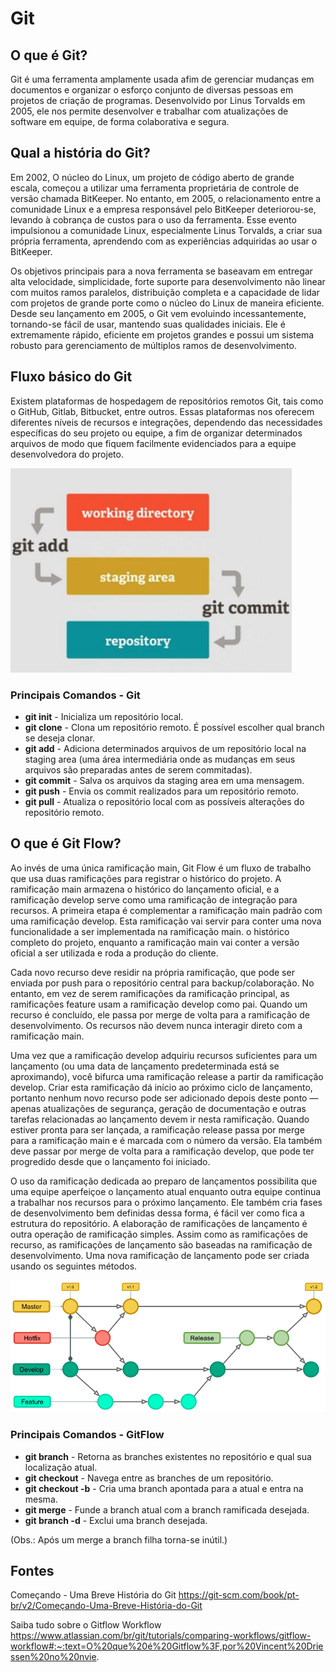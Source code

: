 # Git

## O que é Git?

Git é uma ferramenta amplamente usada afim de gerenciar mudanças em documentos e organizar o esforço conjunto de diversas pessoas em projetos de criação de programas. Desenvolvido por Linus Torvalds em 2005, ele nos permite desenvolver e trabalhar com atualizações de software em equipe, de forma colaborativa e segura.

## Qual a história do Git?

Em 2002, O núcleo do Linux, um projeto de código aberto de grande escala, começou a utilizar uma ferramenta proprietária de controle de versão chamada BitKeeper. No entanto, em 2005, o relacionamento entre a comunidade Linux e a empresa responsável pelo BitKeeper deteriorou-se, levando à cobrança de custos para o uso da ferramenta. Esse evento impulsionou a comunidade Linux, especialmente Linus Torvalds, a criar sua própria ferramenta, aprendendo com as experiências adquiridas ao usar o BitKeeper.

Os objetivos principais para a nova ferramenta se baseavam em entregar alta velocidade, simplicidade, forte suporte para desenvolvimento não linear com muitos ramos paralelos, distribuição completa e a capacidade de lidar com projetos de grande porte como o núcleo do Linux de maneira eficiente. Desde seu lançamento em 2005, o Git vem evoluindo incessantemente, tornando-se fácil de usar, mantendo suas qualidades iniciais. Ele é extremamente rápido, eficiente em projetos grandes e possui um sistema robusto para gerenciamento de múltiplos ramos de desenvolvimento.

## Fluxo básico do Git

Existem plataformas de hospedagem de repositórios remotos Git, tais como o GitHub, Gitlab, Bitbucket, entre outros. Essas plataformas nos oferecem diferentes níveis de recursos e integrações, dependendo das necessidades específicas do seu projeto ou equipe, a fim de organizar determinados arquivos de modo que fiquem facilmente evidenciados para a equipe desenvolvedora do projeto. 

![git](images/git.png)

### Principais Comandos - Git
- **git init** - Inicializa um repositório local.
- **git clone** - Clona um repositório remoto. É possível escolher qual branch se deseja clonar.
- **git add** - Adiciona determinados arquivos de um repositório local na staging area (uma área intermediária onde as mudanças em seus arquivos são preparadas antes de serem commitadas).
- **git commit** - Salva os arquivos da staging area em uma mensagem.
- **git push** - Envia os commit realizados para um repositório remoto.
- **git pull** - Atualiza o repositório local com as possíveis alterações do repositório remoto.

## O que é Git Flow?

Ao invés de uma única ramificação main, Git Flow é um fluxo de trabalho que usa duas ramificações para registrar o histórico do projeto. A ramificação main armazena o histórico do lançamento oficial, e a ramificação develop serve como uma ramificação de integração para recursos. A primeira etapa é complementar a ramificação main padrão com uma ramificação develop. Esta ramificação vai servir para conter uma nova funcionalidade a ser implementada na ramificação main. o histórico completo do projeto, enquanto a ramificação main vai conter a versão oficial a ser utilizada e roda a produção do cliente.

Cada novo recurso deve residir na própria ramificação, que pode ser enviada por push para o repositório central para backup/colaboração. No entanto, em vez de serem ramificações da ramificação principal, as ramificações feature usam a ramificação develop como pai. Quando um recurso é concluído, ele passa por merge de volta para a ramificação de desenvolvimento. Os recursos não devem nunca interagir direto com a ramificação main.

Uma vez que a ramificação develop adquiriu recursos suficientes para um lançamento (ou uma data de lançamento predeterminada está se aproximando), você bifurca uma ramificação release a partir da ramificação develop. Criar esta ramificação dá início ao próximo ciclo de lançamento, portanto nenhum novo recurso pode ser adicionado depois deste ponto — apenas atualizações de segurança, geração de documentação e outras tarefas relacionadas ao lançamento devem ir nesta ramificação. Quando estiver pronta para ser lançada, a ramificação release passa por merge para a ramificação main e é marcada com o número da versão. Ela também deve passar por merge de volta para a ramificação develop, que pode ter progredido desde que o lançamento foi iniciado.

O uso da ramificação dedicada ao preparo de lançamentos possibilita que uma equipe aperfeiçoe o lançamento atual enquanto outra equipe continua a trabalhar nos recursos para o próximo lançamento. Ele também cria fases de desenvolvimento bem definidas dessa forma, é fácil ver como fica a estrutura do repositório. A elaboração de ramificações de lançamento é outra operação de ramificação simples. Assim como as ramificações de recurso, as ramificações de lançamento são baseadas na ramificação de desenvolvimento. Uma nova ramificação de lançamento pode ser criada usando os seguintes métodos.

![git-flow](images/git-flow.png)

### Principais Comandos - GitFlow

- **git branch** - Retorna as branches existentes no repositório e qual sua localização atual.
- **git checkout** - Navega entre as branches de um repositório.
- **git checkout -b** - Cria uma branch apontada para a atual e entra na mesma.
- **git merge** - Funde a branch atual com a branch ramificada desejada.
- **git branch -d** - Exclui uma branch desejada.

(Obs.: Após um merge a branch filha torna-se inútil.)


## Fontes

Começando - Uma Breve História do Git
https://git-scm.com/book/pt-br/v2/Começando-Uma-Breve-História-do-Git

Saiba tudo sobre o Gitflow Workflow
https://www.atlassian.com/br/git/tutorials/comparing-workflows/gitflow-workflow#:~:text=O%20que%20é%20Gitflow%3F,por%20Vincent%20Driessen%20no%20nvie.

